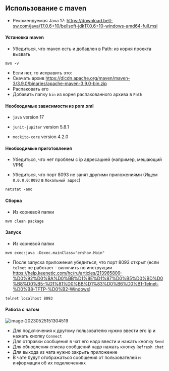 ## Использование с maven

- Рекомендуемая Java 17: https://download.bell-sw.com/java/17.0.6+10/bellsoft-jdk17.0.6+10-windows-amd64-full.msi

#### Установка maven

- Убедиться, что maven есть и добавлен в Path: из корня проекта вызвать
```
mvn -v
```
- Если нет, то исправить это:
- Скачать архив https://dlcdn.apache.org/maven/maven-3/3.9.0/binaries/apache-maven-3.9.0-bin.zip
- Распаковать его
- Добавить папку `bin` из корня распакованного архива в `Path`

#### Необходимые зависимости из pom.xml

- `java` version 17

- `junit-jupiter` version 5.8.1

- `mockito-core` version 4.2.0

#### Необходимые приготовления

- Убедиться, что нет проблем с ip адресацией (например, мешающий VPN)

- Убедиться, что порт 8093 не занят другими приложениями (Ищем `0.0.0.0:8093` в `Локальный адрес`)

```
netstat -ano
```

#### Сборка

- Из корневой папки
```
mvn clean package
```

#### Запуск

- Из корневой папки

```
mvn exec:java -Dexec.mainClass="ershov.Main"
```

- После запуска приложения убедиться, что порт 8093 открыт (если `telnet` не работает - включить по инструкции https://help.keenetic.com/hc/ru/articles/213965809-%D0%92%D0%BA%D0%BB%D1%8E%D1%87%D0%B5%D0%BD%D0%B8%D0%B5-%D1%81%D0%BB%D1%83%D0%B6%D0%B1-Telnet-%D0%B8-TFTP-%D0%B2-Windows)

```
telnet localhost 8093
```

#### Работа с чатом

![image-20230525151304519](https://github.com/Stanislav-Sartasov/spbu-mm-parallel-programming/blob/ErshovVladislav/ErshovVladislav/Task5/application.PNG)

- Для подключения к другому пользователю нужно ввести его ip и нажать кнопку `Connect`
- Для отправки сообщения в чат его надо ввести и нажать кнопку `Send`
- Для обновления списка сообщений надо нажать кнопку `Refresh chat`
- Для выхода из чата нужно закрыть приложение
- В чате будут отображаться сообщения от пользователей и информация об их подключениях
